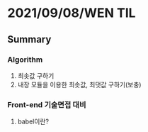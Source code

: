 # 2021/09/08/WEN TIL 
## Summary

### Algorithm
1. 최솟값 구하기
2. 내장 모듈을 이용한 최솟값, 최댓값 구하기(보충)

### Front-end 기술면접 대비
1. babel이란?
